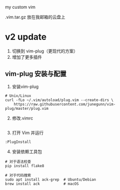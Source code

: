 my custom vim

.vim.tar.gz 放在我邮箱的云盘上

# v2 update
1. 切换到 vim-plug（更现代的方案）
2. 增加了更多插件

## vim-plug 安装与配置
1. 安装vim-plug
```
# Unix/Linux
curl -fLo ~/.vim/autoload/plug.vim --create-dirs \
    https://raw.githubusercontent.com/junegunn/vim-plug/master/plug.vim
```
2. 修改.vimrc 
```cp .vimrc_v2 ~/.vimrc
```

3. 打开 Vim 并运行
```
:PlugInstall
```
4. 安装依赖工具包

```
# 对于语法检查
pip install flake8

# 对于代码搜索
sudo apt install ack-grep  # Ubuntu/Debian
brew install ack           # macOS
```
